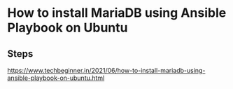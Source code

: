 # How to install MariaDB using Ansible Playbook on Ubuntu

## Steps

https://www.techbeginner.in/2021/06/how-to-install-mariadb-using-ansible-playbook-on-ubuntu.html